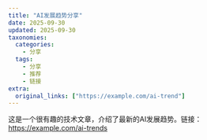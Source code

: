 ```yaml
---
title: "AI发展趋势分享"
date: 2025-09-30
updated: 2025-09-30
taxonomies:
  categories:
    - 分享
  tags:
    - 分享
    - 推荐
    - 链接
extra:
  original_links: ["https://example.com/ai-trend"]
---
```


这是一个很有趣的技术文章，介绍了最新的AI发展趋势。链接：https://example.com/ai-trends

